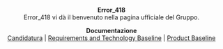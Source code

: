 <p align="center">
<strong>Error_418</strong><br>
Error_418 vi dà il benvenuto nella pagina ufficiale del Gruppo.
</p>
<p align="center">
  <b>Documentazione</b> <br>
  <a href="./_pages/candidatura.html">Candidatura</a> |
  <a href="./_pages/RTB.html">Requirements and Technology Baseline</a> |
  <a href="./_pages/PB.html">Product Baseline</a>
</p>